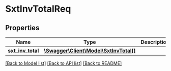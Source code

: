 # SxtInvTotalReq

## Properties
Name | Type | Description | Notes
------------ | ------------- | ------------- | -------------
**sxt_inv_total** | [**\Swagger\Client\Model\SxtInvTotal[]**](SxtInvTotal.md) |  | [optional] 

[[Back to Model list]](../README.md#documentation-for-models) [[Back to API list]](../README.md#documentation-for-api-endpoints) [[Back to README]](../README.md)


